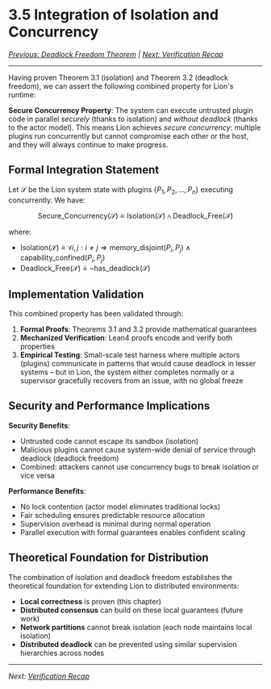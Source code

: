 # 3.5 Integration of Isolation and Concurrency

_[Previous: Deadlock Freedom Theorem](ch3-4-theorem-3.2.md) |
[Next: Verification Recap](ch3-6-verification-recap.md)_

---

Having proven Theorem 3.1 (isolation) and Theorem 3.2 (deadlock freedom), we can
assert the following combined property for Lion's runtime:

**Secure Concurrency Property**: The system can execute untrusted plugin code in
parallel _securely_ (thanks to isolation) and _without deadlock_ (thanks to the
actor model). This means Lion achieves _secure concurrency_: multiple plugins
run concurrently but cannot compromise each other or the host, and they will
always continue to make progress.

## Formal Integration Statement

Let $\mathcal{S}$ be the Lion system state with plugins
$\{P_1, P_2, \ldots, P_n\}$ executing concurrently. We have:

$$\text{Secure\_Concurrency}(\mathcal{S}) \triangleq \text{Isolation}(\mathcal{S}) \land \text{Deadlock\_Free}(\mathcal{S})$$

where:

- $\text{Isolation}(\mathcal{S}) \triangleq \forall i, j: i \neq j \Rightarrow \text{memory\_disjoint}(P_i, P_j) \land \text{capability\_confined}(P_i, P_j)$
- $\text{Deadlock\_Free}(\mathcal{S}) \triangleq \neg \text{has\_deadlock}(\mathcal{S})$

## Implementation Validation

This combined property has been validated through:

1. **Formal Proofs**: Theorems 3.1 and 3.2 provide mathematical guarantees
2. **Mechanized Verification**: Lean4 proofs encode and verify both properties
3. **Empirical Testing**: Small-scale test harness where multiple actors
   (plugins) communicate in patterns that would cause deadlock in lesser systems
   – but in Lion, the system either completes normally or a supervisor
   gracefully recovers from an issue, with no global freeze

## Security and Performance Implications

**Security Benefits**:

- Untrusted code cannot escape its sandbox (isolation)
- Malicious plugins cannot cause system-wide denial of service through deadlock
  (deadlock freedom)
- Combined: attackers cannot use concurrency bugs to break isolation or vice
  versa

**Performance Benefits**:

- No lock contention (actor model eliminates traditional locks)
- Fair scheduling ensures predictable resource allocation
- Supervision overhead is minimal during normal operation
- Parallel execution with formal guarantees enables confident scaling

## Theoretical Foundation for Distribution

The combination of isolation and deadlock freedom establishes the theoretical
foundation for extending Lion to distributed environments:

- **Local correctness** is proven (this chapter)
- **Distributed consensus** can build on these local guarantees (future work)
- **Network partitions** cannot break isolation (each node maintains local
  isolation)
- **Distributed deadlock** can be prevented using similar supervision
  hierarchies across nodes

---

_Next: [Verification Recap](ch3-6-verification-recap.md)_

